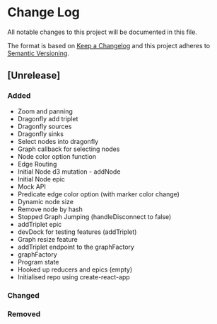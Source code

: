 # Change Log

All notable changes to this project will be documented in this file.

The format is based on [Keep a Changelog](http://keepachangelog.com/)
and this project adheres to [Semantic Versioning](http://semver.org/).

## [Unrelease]

### Added

 - Zoom and panning
 - Dragonfly add triplet
 - Dragonfly sources
 - Dragonfly sinks
 - Select nodes into dragonfly
 - Graph callback for selecting nodes
 - Node color option function
 - Edge Routing
 - Initial Node d3 mutation - addNode
 - Initial Node epic
 - Mock API 
 - Predicate edge color option (with marker color change)
 - Dynamic node size
 - Remove node by hash
 - Stopped Graph Jumping (handleDisconnect to false)
 - addTriplet epic
 - devDock for testing features (addTriplet)
 - Graph resize feature
 - addTriplet endpoint to the graphFactory
 - graphFactory
 - Program state
 - Hooked up reducers and epics (empty)
 - Initialised repo using create-react-app

### Changed

### Removed